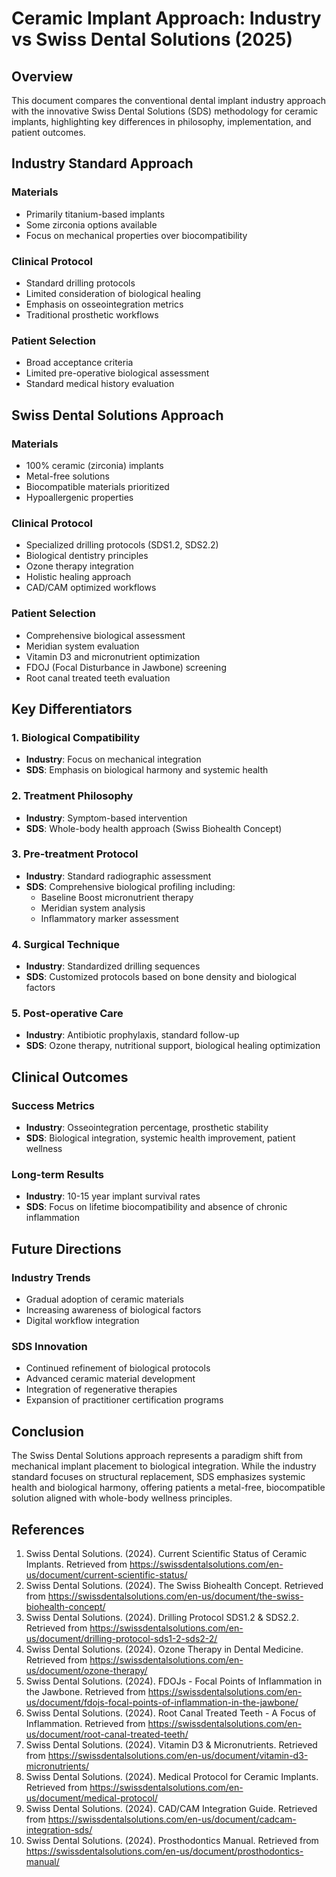 # Ceramic Implant Approach: Industry vs Swiss Dental Solutions (2025)

## Overview

This document compares the conventional dental implant industry approach with the innovative Swiss Dental Solutions (SDS) methodology for ceramic implants, highlighting key differences in philosophy, implementation, and patient outcomes.

## Industry Standard Approach

### Materials
- Primarily titanium-based implants
- Some zirconia options available
- Focus on mechanical properties over biocompatibility

### Clinical Protocol
- Standard drilling protocols
- Limited consideration of biological healing
- Emphasis on osseointegration metrics
- Traditional prosthetic workflows

### Patient Selection
- Broad acceptance criteria
- Limited pre-operative biological assessment
- Standard medical history evaluation

## Swiss Dental Solutions Approach

### Materials
- 100% ceramic (zirconia) implants
- Metal-free solutions
- Biocompatible materials prioritized
- Hypoallergenic properties

### Clinical Protocol
- Specialized drilling protocols (SDS1.2, SDS2.2)
- Biological dentistry principles
- Ozone therapy integration
- Holistic healing approach
- CAD/CAM optimized workflows

### Patient Selection
- Comprehensive biological assessment
- Meridian system evaluation
- Vitamin D3 and micronutrient optimization
- FDOJ (Focal Disturbance in Jawbone) screening
- Root canal treated teeth evaluation

## Key Differentiators

### 1. Biological Compatibility
- **Industry**: Focus on mechanical integration
- **SDS**: Emphasis on biological harmony and systemic health

### 2. Treatment Philosophy
- **Industry**: Symptom-based intervention
- **SDS**: Whole-body health approach (Swiss Biohealth Concept)

### 3. Pre-treatment Protocol
- **Industry**: Standard radiographic assessment
- **SDS**: Comprehensive biological profiling including:
  - Baseline Boost micronutrient therapy
  - Meridian system analysis
  - Inflammatory marker assessment

### 4. Surgical Technique
- **Industry**: Standardized drilling sequences
- **SDS**: Customized protocols based on bone density and biological factors

### 5. Post-operative Care
- **Industry**: Antibiotic prophylaxis, standard follow-up
- **SDS**: Ozone therapy, nutritional support, biological healing optimization

## Clinical Outcomes

### Success Metrics
- **Industry**: Osseointegration percentage, prosthetic stability
- **SDS**: Biological integration, systemic health improvement, patient wellness

### Long-term Results
- **Industry**: 10-15 year implant survival rates
- **SDS**: Focus on lifetime biocompatibility and absence of chronic inflammation

## Future Directions

### Industry Trends
- Gradual adoption of ceramic materials
- Increasing awareness of biological factors
- Digital workflow integration

### SDS Innovation
- Continued refinement of biological protocols
- Advanced ceramic material development
- Integration of regenerative therapies
- Expansion of practitioner certification programs

## Conclusion

The Swiss Dental Solutions approach represents a paradigm shift from mechanical implant placement to biological integration. While the industry standard focuses on structural replacement, SDS emphasizes systemic health and biological harmony, offering patients a metal-free, biocompatible solution aligned with whole-body wellness principles.

## References

1. Swiss Dental Solutions. (2024). Current Scientific Status of Ceramic Implants. Retrieved from https://swissdentalsolutions.com/en-us/document/current-scientific-status/
2. Swiss Dental Solutions. (2024). The Swiss Biohealth Concept. Retrieved from https://swissdentalsolutions.com/en-us/document/the-swiss-biohealth-concept/
3. Swiss Dental Solutions. (2024). Drilling Protocol SDS1.2 & SDS2.2. Retrieved from https://swissdentalsolutions.com/en-us/document/drilling-protocol-sds1-2-sds2-2/
4. Swiss Dental Solutions. (2024). Ozone Therapy in Dental Medicine. Retrieved from https://swissdentalsolutions.com/en-us/document/ozone-therapy/
5. Swiss Dental Solutions. (2024). FDOJs - Focal Points of Inflammation in the Jawbone. Retrieved from https://swissdentalsolutions.com/en-us/document/fdojs-focal-points-of-inflammation-in-the-jawbone/
6. Swiss Dental Solutions. (2024). Root Canal Treated Teeth - A Focus of Inflammation. Retrieved from https://swissdentalsolutions.com/en-us/document/root-canal-treated-teeth/
7. Swiss Dental Solutions. (2024). Vitamin D3 & Micronutrients. Retrieved from https://swissdentalsolutions.com/en-us/document/vitamin-d3-micronutrients/
8. Swiss Dental Solutions. (2024). Medical Protocol for Ceramic Implants. Retrieved from https://swissdentalsolutions.com/en-us/document/medical-protocol/
9. Swiss Dental Solutions. (2024). CAD/CAM Integration Guide. Retrieved from https://swissdentalsolutions.com/en-us/document/cadcam-integration-sds/
10. Swiss Dental Solutions. (2024). Prosthodontics Manual. Retrieved from https://swissdentalsolutions.com/en-us/document/prosthodontics-manual/
